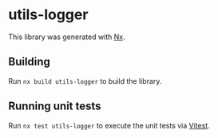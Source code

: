 # utils-logger

This library was generated with [Nx](https://nx.dev).

## Building

Run `nx build utils-logger` to build the library.

## Running unit tests

Run `nx test utils-logger` to execute the unit tests via [Vitest](https://vitest.dev/).
